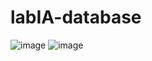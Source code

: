 # labIA-database

![image](https://user-images.githubusercontent.com/44485605/229359524-fc459c09-34db-4e92-9b44-55736ce581af.png)
![image](https://user-images.githubusercontent.com/44485605/229359718-3738ac46-5c16-41b9-89c8-b9e66d67188e.png)

